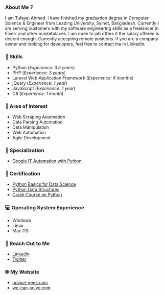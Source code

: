 ### About Me ❔
I am Tufayel Ahmed. I have finished my graduation degree in Computer Science & Engineer from Leading University, Sylhet, Bangladesh. Currently I am serving customers with my software engineering skills as a freelancer in Fiverr and other marketplaces. I am open to job offers if the salary offered is decent enough. Currently accepting remote positions. If you are a company owner and looking for developers, feel free to contact me in LinkedIn.

### 💪 Skills
* Python (<i>Experience: 3.5 years</i>)
* PHP (<i>Experience: 3 years</i>)
* Laravel Web Application Framework (<i>Experience: 6 months</i>)
* jQuery (<i>Experience: 1 year</i>)
* JavaScript (<i>Experience: 1 year</i>)
* C# (<i>Experience: 1 month</i>)

### 🌷 Area of Interest
* Web Scraping Automation
* Data Parsing Automation
* Data Manipulation
* Web Automation
* Agile Development

### 🔧 Specialization
* <a href="https://www.coursera.org/account/accomplishments/specialization/certificate/YA2NB2YKZJHF" target="_blank">Google IT Automation with Python</a>

### 📘 Certification
* <a href="https://courses.edx.org/certificates/9109dada5de64187a4f72097dee83ac0" target="_blank">Python Basics for Data Science</a>
* <a href="https://www.coursera.org/account/accomplishments/certificate/2NT7U479VXK2" target="_blank">Python Data Structures</a>
* <a href="https://www.coursera.org/account/accomplishments/certificate/P6UCBFCJKN3Y" target="_blank">Crash Course on Python</a>

### 💻 Operating System Experience
* Windows
* Linux
* Mac OS

### 📨 Reach Out to Me
* <a href="https://www.linkedin.com/in/tufayel-ahmed-cse" target="_blank">LinkedIn</a>
* <a href="https://www.twitter.com/cse_tufayel" target="_blank">Twitter</a>

### 🌐 My Website
* <a href="https://www.novice-geek.com" target="_blank">novice-geek.com</a>
* <a href="https://www.we-can-solve.com" target="_blank">we-can-solve.com</a>
